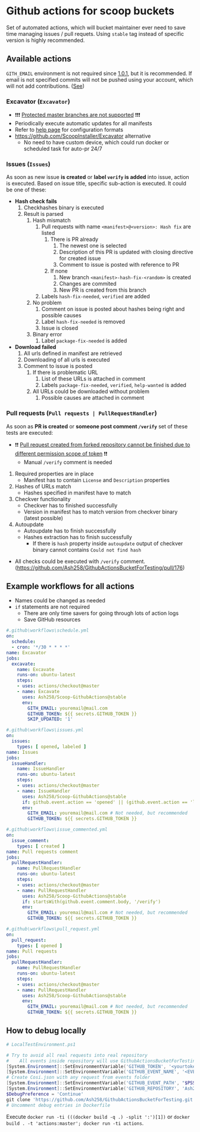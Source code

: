 # Github actions for scoop buckets

Set of automated actions, which will bucket maintainer ever need to save time managing issues / pull requets. Using `stable` tag instead of specific version is highly recommended.

## Available actions

`GITH_EMAIL` environment is not required since [1.0.1](https://github.com/Ash258/Scoop-GithubActions/releases/tag/1.0.1), but it is recommended.
If email is not specified commits will not be pushed using your account, which will not add contributions. ([See](https://github.com/phips28/gh-action-bump-version/commit/adda5b22b3c785eb69d328f91dadb49a4c34a82e))

### Excavator (`Excavator`)

- ❗❗❗ [Protected master branches are not supported](https://github.community/t5/GitHub-Actions/How-to-push-to-protected-branches-in-a-GitHub-Action/m-p/30710/highlight/true#M526) ❗❗❗
- Periodically execute automatic updates for all manifests
- Refer to [help page](https://help.github.com/en/articles/events-that-trigger-workflows#scheduled-events) for configuration formats
- <https://github.com/ScoopInstaller/Excavator> alternative
    - No need to have custom device, which could run docker or scheduled task for auto-pr 24/7

### Issues (`Issues`)

As soon as new issue **is created** or **label `verify` is added** into issue, action is executed.
Based on issue title, specific sub-action is executed. It could be one of these:

- **Hash check fails**
    1. Checkhashes binary is executed
    1. Result is parsed
        1. Hash mismatch
            1. Pull requests with name `<manifest>@<version>: Hash fix` are listed
                1. There is PR already
                    1. The newest one is selected
                    1. Description of this PR is updated with closing directive for created issue
                    1. Comment to issue is posted with reference to PR
                1. If none
                    1. New branch `<manifest>-hash-fix-<random>` is created
                    1. Changes are commited
                    1. New PR is created from this branch
            1. Labels `hash-fix-needed`, `verified` are added
        1. No problem
            1. Comment on issue is posted about hashes being right and possible causes
            1. Label `hash-fix-needed` is removed
            1. Issue is closed
        1. Binary error
            1. Label `package-fix-needed` is added
- **Download failed**
    1. All urls defined in manifest are retrieved
    1. Downloading of all urls is executed
    1. Comment to issue is posted
        1. If there is problematic URL
            1. List of these URLs is attached in comment
            1. Labels `package-fix-needed`, `verified`, `help-wanted` is added
        1. All URLs could be downloaded without problem
            1. Possible causes are attached in comment

### Pull requests (`Pull requests | PullRequestHandler`)

As soon as **PR is created** or **someone post comment `/verify`** set of these tests are executed:

- ❗❗ [Pull request created from forked repository cannot be finished due to different permission scope of token](https://github.com/Ash258/Scoop-GithubActions/issues/42) ❗❗
    - Manual `/verify` comment is needed

1. Required properties are in place
    - Manifest has to contain `License` and `Description` properties
1. Hashes of URLs match
    - Hashes specified in manifest have to match
1. Checkver functionality
    - Checkver has to finished successfully
    - Version in manifest has to match version from checkver binary (latest possible)
1. Autoupdate
    - Autoupdate has to finish successfully
    - Hashes extraction has to finish successfully
        - If there is `hash` property inside `autoupdate` output of checkver binary cannot contains `Could not find hash`

- All checks could be executed with `/verify` comment. (<https://github.com/Ash258/GithubActionsBucketForTesting/pull/176>)

## Example workflows for all actions

- Names could be changed as needed
- `if` statements are not required
    - There are only time savers for going through lots of action logs
    - Save GitHub resources

```yml
#.github\workflows\schedule.yml
on:
  schedule:
  - cron: '*/30 * * * *'
name: Excavator
jobs:
  excavate:
    name: Excavate
    runs-on: ubuntu-latest
    steps:
    - uses: actions/checkout@master
    - name: Excavate
      uses: Ash258/Scoop-GithubActions@stable
      env:
        GITH_EMAIL: youremail@mail.com
        GITHUB_TOKEN: ${{ secrets.GITHUB_TOKEN }}
        SKIP_UPDATED: '1'

#.github\workflows\issues.yml
on:
  issues:
    types: [ opened, labeled ]
name: Issues
jobs:
  issueHandler:
    name: IssueHandler
    runs-on: ubuntu-latest
    steps:
    - uses: actions/checkout@master
    - name: IssueHandler
      uses: Ash258/Scoop-GithubActions@stable
      if: github.event.action == 'opened' || (github.event.action == 'labeled' && contains(github.event.issue.labels.*.name, 'verify'))
      env:
        GITH_EMAIL: youremail@mail.com # Not needed, but recommended
        GITHUB_TOKEN: ${{ secrets.GITHUB_TOKEN }}

#.github\workflows\issue_commented.yml
on:
  issue_comment:
    types: [ created ]
name: Pull requests comment
jobs:
  pullRequestHandler:
    name: PullRequestHandler
    runs-on: ubuntu-latest
    steps:
    - uses: actions/checkout@master
    - name: PullRequestHandler
      uses: Ash258/Scoop-GithubActions@stable
      if: startsWith(github.event.comment.body, '/verify')
      env:
        GITH_EMAIL: youremail@mail.com # Not needed, but recommended
        GITHUB_TOKEN: ${{ secrets.GITHUB_TOKEN }}

#.github\workflows\pull_request.yml
on:
  pull_request:
    types: [ opened ]
name: Pull requests
jobs:
  pullRequestHandler:
    name: PullRequestHandler
    runs-on: ubuntu-latest
    steps:
    - uses: actions/checkout@master
    - name: PullRequestHandler
      uses: Ash258/Scoop-GithubActions@stable
      env:
        GITH_EMAIL: youremail@mail.com # Not needed, but recommended
        GITHUB_TOKEN: ${{ secrets.GITHUB_TOKEN }}
```

## How to debug locally

```powershell
# LocalTestEnvironment.ps1

# Try to avoid all real requests into real repository
#    All events inside repository will use GithubActionsBucketForTesting repository for testing purpose
[System.Environment]::SetEnvironmentVariable('GITHUB_TOKEN', '<yourtoken>', 'Process')
[System.Environment]::SetEnvironmentVariable('GITHUB_EVENT_NAME', '<EVENT YOU WANT TO DEBUG>', 'Process')
# Create Cosi.json with any request from events folder
[System.Environment]::SetEnvironmentVariable('GITHUB_EVENT_PATH', "$PSScriptRoot\cosi.json", 'Process')
[System.Environment]::SetEnvironmentVariable('GITHUB_REPOSITORY', 'Ash258/GithubActionsBucketForTesting', 'Process')
$DebugPreference = 'Continue'
git clone 'https://github.com/Ash258/GithubActionsBucketForTesting.git' '/github/workspace'
# Uncomment debug entries in Dockerfile
```

Execute `docker run -ti (((docker build -q .) -split ':')[1])` or `docker build . -t 'actions:master'; docker run -ti actions`.
